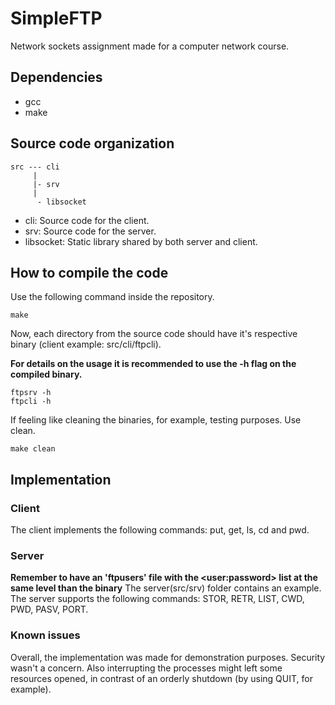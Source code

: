 # SimpleFTP
Network sockets assignment made for a computer network course.

## Dependencies
- gcc
- make

## Source code organization

```
src --- cli
     |
     |- srv
     |
      - libsocket

```
- cli: Source code for the client.
- srv: Source code for the server.
- libsocket: Static library shared by both server and client.

## How to compile the code
Use the following command inside the repository.
```
make
```

Now, each directory from the source code should have it's respective binary (client example: src/cli/ftpcli).

**For details on the usage it is recommended to use the -h flag on the compiled binary.**
```
ftpsrv -h
ftpcli -h
```

If feeling like cleaning the binaries, for example, testing purposes. Use clean.
```
make clean
```


## Implementation 

### Client
The client implements the following commands: put, get, ls, cd and pwd.

### Server
**Remember to have an 'ftpusers' file with the \<user:password\> list at the same level than the binary**
The server(src/srv) folder contains an example.
The server supports the following commands: STOR, RETR, LIST, CWD, PWD, PASV, PORT.

### Known issues
Overall, the implementation was made for demonstration purposes. 
Security wasn't a concern. 
Also interrupting the processes might left some resources opened, in contrast of
an orderly shutdown (by using QUIT, for example).
